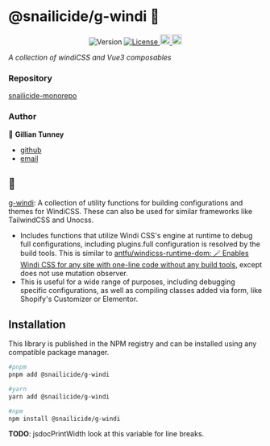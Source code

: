 # @snailicide/g-windi 🐌

<p align="center">
	<img alt="Version" src="https://img.shields.io/npm/v/@snailicide/g-windi"/>
	<a href="#" target="_blank">
		<img alt="License" src="https://img.shields.io/npm/l/@snailicide/g-windi"/>
	</a>
	<a href="#" target="_blank">
		<img alt="Typescript" height="20px" src="https://img.shields.io/badge/typescript-%23007ACC.svg?style=for-the-badge&logo=typescript&logoColor=white"/>
	</a>
	<a href="#" target="_blank">
		<img alt="Typescript" height="20px" src="https://img.shields.io/badge/vuejs-%2335495e.svg?style=for-the-badge&logo=vuedotjs&logoColor=%234FC08D"/>
	</a>
</p>

_A collection of windiCSS and Vue3 composables_

### Repository

[snailicide-monorepo](https://github.com/gbtunney/snailicide-monorepo.git)

### Author

👤 **Gillian Tunney**

-   [github](https://github.com/gbtunney)
-   [email](mailto:gbtunney@mac.com)

## 🐌

[g-windi](https://www.npmjs.com/package/@snailicide/g-windi): A collection of utility functions for building configurations and themes for WindiCSS. These can also be used for similar frameworks like TailwindCSS and Unocss.

-   Includes functions that utilize Windi CSS's engine at runtime to debug full configurations, including plugins.full configuration is resolved by the build tools. This is similar to [antfu/windicss-runtime-dom: 🪄 Enables Windi CSS for any site with one-line code without any build tools](https://github.com/antfu/windicss-runtime-dom), except does not use mutation observer.
-   This is useful for a wide range of purposes, including debugging specific configurations, as well as compiling classes added via form, like Shopify's Customizer or Elementor.

## Installation

This library is published in the NPM registry and can be installed using any compatible package manager.

```sh
#pnpm
pnpm add @snailicide/g-windi

#yarn
yarn add @snailicide/g-windi

#npm
npm install @snailicide/g-windi
```

**TODO**: jsdocPrintWidth look at this variable for line breaks.

